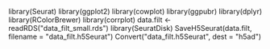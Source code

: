 library(Seurat)
library(ggplot2)
library(cowplot)
library(ggpubr)
library(dplyr)
library(RColorBrewer)
library(corrplot)
data.filt <- readRDS("data_filt_small.rds")
library(SeuratDisk)
SaveH5Seurat(data.filt, filename = "data_filt.h5Seurat")
Convert("data_filt.h5Seurat", dest = "h5ad")
